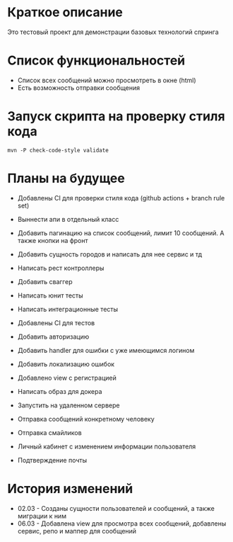# Краткое описание

Это тестовый проект для демонстрации базовых технологий спринга

# Список функциональностей

- Список всех сообщений можно просмотреть в окне (html)
- Есть возможность отправки сообщения

# Запуск скрипта на проверку стиля кода

```
mvn -P check-code-style validate
```

# Планы на будущее

- Добавлены CI для проверки стиля кода (github actions + branch rule set)
- Выннести апи в отдельный класс
- Добавить пагинацию на список сообщений, лимит 10 сообщений. А также кнопки на фронт
- Добавить сущность городов и написать для нее сервис и тд
- Написать рест контроллеры
- Добавить сваггер
- Написать юнит тесты
- Написать интеграционные тесты
- Добавлены CI для тестов

- Добавить авторизацию
- Добавить handler для ошибки с уже имеющимся логином
- Добавить локализацию ошибок
- Добавлено view с регистрацией
- Написать образ для докера
- Запустить на удаленном сервере
- Отправка сообщений конкретному человеку
- Отправка смайликов
- Личный кабинет с изменением информации пользователя
- Подтверждение почты

# История изменений

- 02.03 - Созданы сущности пользователей и сообщений, а также миграции к ним
- 06.03 - Добавлена view для просмотра всех сообщений, добавлены сервис, репо и маппер для 
сообщений

